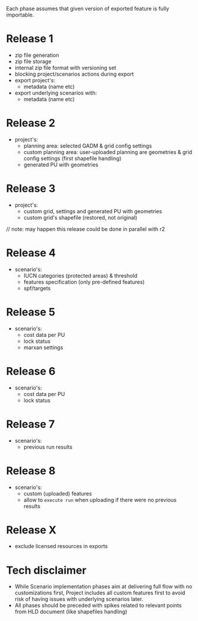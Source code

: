Each phase assumes that given version of exported feature is fully importable.

# Release 1

* zip file generation
* zip file storage
* internal zip file format with versioning set
* blocking project/scenarios actions during export
* export project's:
    * metadata (name etc)
* export underlying scenarios with:
    * metadata (name etc)

# Release 2

* project's:
	* planning area: selected GADM & grid config settings
	* custom planning area: user-uploaded planning are geometries & grid config settings (first 
	  shapefile handling)
	* generated PU with geometries

# Release 3

* project's:
	* custom grid, settings and generated PU with geometries
	* custom grid's shapefile (restored, not original)

// note: may happen this release could be done in parallel with r2

# Release 4

* scenario's:
	* IUCN categories (protected areas) & threshold
	* features specification (only pre-defined features)
	* spf/targets

# Release 5

* scenario's:
    * cost data per PU
    * lock status
    * marxan settings

# Release 6

* scenario's:
    * cost data per PU
    * lock status

# Release 7

* scenario's:
  * previous run results

# Release 8

* scenario's:
    * custom (uploaded) features
    * allow to `execute run` when uploading if there were no previous results

# Release X

* exclude licensed resources in exports

# Tech disclaimer

* While Scenario implementation phases aim at delivering full flow with no
  customizations first, Project includes all custom features first to avoid risk
  of having issues with underlying scenarios later.
* All phases should be preceded with spikes related to relevant points from HLD
  document (like shapefiles handling)
